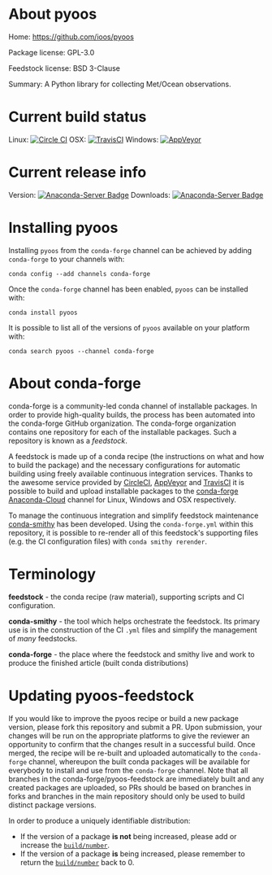 About pyoos
===========

Home: https://github.com/ioos/pyoos

Package license: GPL-3.0

Feedstock license: BSD 3-Clause

Summary: A Python library for collecting Met/Ocean observations.



Current build status
====================

Linux: [![Circle CI](https://circleci.com/gh/conda-forge/pyoos-feedstock.svg?style=shield)](https://circleci.com/gh/conda-forge/pyoos-feedstock)
OSX: [![TravisCI](https://travis-ci.org/conda-forge/pyoos-feedstock.svg?branch=master)](https://travis-ci.org/conda-forge/pyoos-feedstock)
Windows: [![AppVeyor](https://ci.appveyor.com/api/projects/status/github/conda-forge/pyoos-feedstock?svg=True)](https://ci.appveyor.com/project/conda-forge/pyoos-feedstock/branch/master)

Current release info
====================
Version: [![Anaconda-Server Badge](https://anaconda.org/conda-forge/pyoos/badges/version.svg)](https://anaconda.org/conda-forge/pyoos)
Downloads: [![Anaconda-Server Badge](https://anaconda.org/conda-forge/pyoos/badges/downloads.svg)](https://anaconda.org/conda-forge/pyoos)

Installing pyoos
================

Installing `pyoos` from the `conda-forge` channel can be achieved by adding `conda-forge` to your channels with:

```
conda config --add channels conda-forge
```

Once the `conda-forge` channel has been enabled, `pyoos` can be installed with:

```
conda install pyoos
```

It is possible to list all of the versions of `pyoos` available on your platform with:

```
conda search pyoos --channel conda-forge
```


About conda-forge
=================

conda-forge is a community-led conda channel of installable packages.
In order to provide high-quality builds, the process has been automated into the
conda-forge GitHub organization. The conda-forge organization contains one repository
for each of the installable packages. Such a repository is known as a *feedstock*.

A feedstock is made up of a conda recipe (the instructions on what and how to build
the package) and the necessary configurations for automatic building using freely
available continuous integration services. Thanks to the awesome service provided by
[CircleCI](https://circleci.com/), [AppVeyor](http://www.appveyor.com/)
and [TravisCI](https://travis-ci.org/) it is possible to build and upload installable
packages to the [conda-forge](https://anaconda.org/conda-forge)
[Anaconda-Cloud](http://docs.anaconda.org/) channel for Linux, Windows and OSX respectively.

To manage the continuous integration and simplify feedstock maintenance
[conda-smithy](http://github.com/conda-forge/conda-smithy) has been developed.
Using the ``conda-forge.yml`` within this repository, it is possible to re-render all of
this feedstock's supporting files (e.g. the CI configuration files) with ``conda smithy rerender``.


Terminology
===========

**feedstock** - the conda recipe (raw material), supporting scripts and CI configuration.

**conda-smithy** - the tool which helps orchestrate the feedstock.
                   Its primary use is in the construction of the CI ``.yml`` files
                   and simplify the management of *many* feedstocks.

**conda-forge** - the place where the feedstock and smithy live and work to
                  produce the finished article (built conda distributions)


Updating pyoos-feedstock
========================

If you would like to improve the pyoos recipe or build a new
package version, please fork this repository and submit a PR. Upon submission,
your changes will be run on the appropriate platforms to give the reviewer an
opportunity to confirm that the changes result in a successful build. Once
merged, the recipe will be re-built and uploaded automatically to the
`conda-forge` channel, whereupon the built conda packages will be available for
everybody to install and use from the `conda-forge` channel.
Note that all branches in the conda-forge/pyoos-feedstock are
immediately built and any created packages are uploaded, so PRs should be based
on branches in forks and branches in the main repository should only be used to
build distinct package versions.

In order to produce a uniquely identifiable distribution:
 * If the version of a package **is not** being increased, please add or increase
   the [``build/number``](http://conda.pydata.org/docs/building/meta-yaml.html#build-number-and-string).
 * If the version of a package **is** being increased, please remember to return
   the [``build/number``](http://conda.pydata.org/docs/building/meta-yaml.html#build-number-and-string)
   back to 0.
